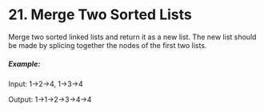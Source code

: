 # 21. Merge Two Sorted Lists

Merge two sorted linked lists and return it as a new list. The new list should be made by splicing together the nodes of the first two lists.

##### Example:

Input: 1->2->4, 1->3->4

Output: 1->1->2->3->4->4